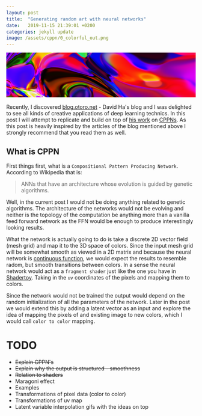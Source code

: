```yaml
---
layout: post
title:  "Generating random art with neural networks"
date:   2019-11-15 21:39:01 +0200
categories: jekyll update
image: /assets/cppn/0_colorful_out.png
---
```

<!-- <script src="https://cdn.jsdelivr.net/npm/@tensorflow/tfjs@1.0.0/dist/tf.js"></script>
<script src="https://cdnjs.cloudflare.com/ajax/libs/p5.js/0.9.0/p5.min.js"></script>

<script>
  // Define a model for linear regression.
  const model = tf.sequential();
  model.add(tf.layers.dense({units: 1, inputShape: [1]}));

  model.compile({ loss: 'meanSquaredError', optimizer: 'sgd' });

  // Generate some synthetic data for training.
  const xs = tf.tensor2d([1, 2, 3, 4], [4, 1]);
  const ys = tf.tensor2d([1, 3, 5, 7], [4, 1]);

  // Train the model using the data.
  model.fit(xs, ys, {epochs: 10}).then(() => {
    // Use the model to do inference on a data point the model hasn't seen before:
    model.predict(tf.tensor2d([5], [1, 1])).print();
    // Open the browser devtools to see the output
  });
</script> -->

![colorful output from the cppn](/assets/cppn/1_cool_fire.png)

Recently, I discovered [blog.otoro.net](http://blog.otoro.net/) - David Ha's blog and I was delighted to see all kinds of creative applications of deep learning technics.
In this post I will attempt to replicate and build on top of [his work](http://blog.otoro.net/2016/03/25/generating-abstract-patterns-with-tensorflow/) on [CPPNs](https://en.wikipedia.org/wiki/Compositional_pattern-producing_network). As this post is heavily inspired by the articles of the blog mentioned above I strongly recommend that you read them as well.

## What is CPPN

First things first, what is a `Compositional Pattern Producing Network`.
According to Wikipedia that is:

> ANNs that have an architecture whose evolution is guided by genetic algorithms.

Well, in the current post I would not be doing anything related to genetic algorithms. The architecture of the networks would not be evolving and neither is the topology of the computation be anything more than a vanilla feed forward network as the FFN would be enough to produce interestingly looking results.

What the network is actually going to do is take a discrete 2D vector field (mesh grid) and map it to the 3D space of colors. Since the input mesh grid will be somewhat smooth as viewed in a 2D matrix and because the neural network is [continuous function](https://en.wikipedia.org/wiki/Continuous_function), we would expect the results to resemble radom, but smooth transitions between colors. In a sense the neural network would act as a `fragment shader` just like the one you have in [Shadertoy](http://shadertoy.com). Taking in the `uv` coordinates of the pixels and mapping them to colors.

Since the network would not be trained the output would depend on the random initialization of all the parameters of the network. Later in the post we would extend this by adding a latent vector as an input and explore the idea of mapping the pixels of and existing image to new colors, which I would call `color to color` mapping.


# TODO
 - ~~Explain CPPN's~~
 - ~~Explain why the output is structured - smoothness~~
 - ~~Relation to shaders~~
 - Maragoni effect
 - Examples
 - Transformations of pixel data (color to color)
 - Transformations of uv map
 - Latent variable interpolation gifs with the ideas on top
